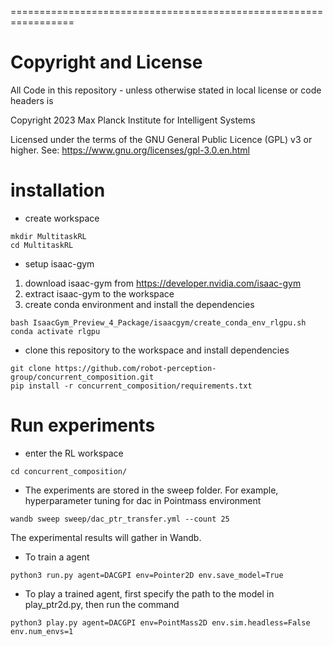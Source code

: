 =================================================================

# Copyright and License

All Code in this repository - unless otherwise stated in local license or code headers is

Copyright 2023 Max Planck Institute for Intelligent Systems

Licensed under the terms of the GNU General Public Licence (GPL) v3 or higher.
See: https://www.gnu.org/licenses/gpl-3.0.en.html



# installation
- create workspace
```console
mkdir MultitaskRL
cd MultitaskRL
```

- setup isaac-gym 
1. download isaac-gym from https://developer.nvidia.com/isaac-gym
2. extract isaac-gym to the workspace 
3. create conda environment and install the dependencies 
```console
bash IsaacGym_Preview_4_Package/isaacgym/create_conda_env_rlgpu.sh 
conda activate rlgpu
```

- clone this repository to the workspace and install dependencies
```console
git clone https://github.com/robot-perception-group/concurrent_composition.git
pip install -r concurrent_composition/requirements.txt
```

# Run experiments
- enter the RL workspace
```console
cd concurrent_composition/
```

- The experiments are stored in the sweep folder. For example, hyperparameter tuning for dac in Pointmass environment
```console
wandb sweep sweep/dac_ptr_transfer.yml --count 25
```
The experimental results will gather in Wandb. 

- To train a agent
```console
python3 run.py agent=DACGPI env=Pointer2D env.save_model=True
```

- To play a trained agent, first specify the path to the model in play_ptr2d.py, then run the command
```console
python3 play.py agent=DACGPI env=PointMass2D env.sim.headless=False env.num_envs=1
```




